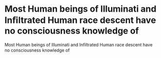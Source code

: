 # Most Human beings of Illuminati and Inﬁltrated Human race descent have no consciousness knowledge of

Most Human beings of Illuminati and Inﬁltrated Human race descent have no consciousness knowledge of